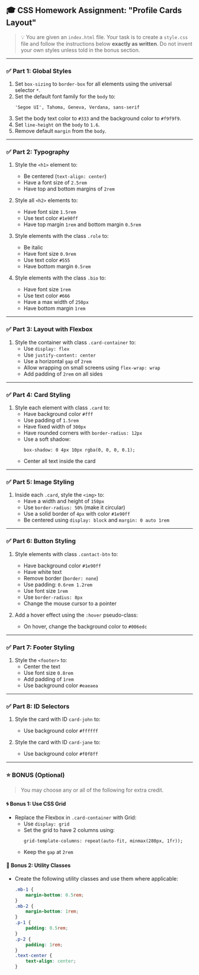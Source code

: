 ## 🎓 CSS Homework Assignment: **"Profile Cards Layout"**

> 💡 You are given an `index.html` file. Your task is to create a `style.css` file and follow the instructions below **exactly as written**. Do not invent your own styles unless told in the bonus section.

---

### ✅ Part 1: Global Styles

1. Set `box-sizing` to `border-box` for all elements using the universal selector `*`.
2. Set the default font family for the `body` to:
    ```
    'Segoe UI', Tahoma, Geneva, Verdana, sans-serif
    ```
3. Set the body text color to `#333` and the background color to `#f9f9f9`.
4. Set `line-height` on the `body` to `1.6`.
5. Remove default `margin` from the `body`.

---

### ✅ Part 2: Typography

1. Style the `<h1>` element to:

    - Be centered (`text-align: center`)
    - Have a font size of `2.5rem`
    - Have top and bottom margins of `2rem`

2. Style all `<h2>` elements to:

    - Have font size `1.5rem`
    - Use text color `#1e90ff`
    - Have top margin `1rem` and bottom margin `0.5rem`

3. Style elements with the class `.role` to:

    - Be italic
    - Have font size `0.9rem`
    - Use text color `#555`
    - Have bottom margin `0.5rem`

4. Style elements with the class `.bio` to:
    - Have font size `1rem`
    - Use text color `#666`
    - Have a max width of `250px`
    - Have bottom margin `1rem`

---

### ✅ Part 3: Layout with Flexbox

1. Style the container with class `.card-container` to:
    - Use `display: flex`
    - Use `justify-content: center`
    - Use a horizontal `gap` of `2rem`
    - Allow wrapping on small screens using `flex-wrap: wrap`
    - Add padding of `2rem` on all sides

---

### ✅ Part 4: Card Styling

1. Style each element with class `.card` to:
    - Have background color `#fff`
    - Use padding of `1.5rem`
    - Have fixed width of `300px`
    - Have rounded corners with `border-radius: 12px`
    - Use a soft shadow:
        ```
        box-shadow: 0 4px 10px rgba(0, 0, 0, 0.1);
        ```
    - Center all text inside the card

---

### ✅ Part 5: Image Styling

1. Inside each `.card`, style the `<img>` to:
    - Have a width and height of `150px`
    - Use `border-radius: 50%` (make it circular)
    - Use a solid border of `4px` with color `#1e90ff`
    - Be centered using `display: block` and `margin: 0 auto 1rem`

---

### ✅ Part 6: Button Styling

1. Style elements with class `.contact-btn` to:

    - Have background color `#1e90ff`
    - Have white text
    - Remove border (`border: none`)
    - Use padding: `0.6rem 1.2rem`
    - Use font size `1rem`
    - Use `border-radius: 8px`
    - Change the mouse cursor to a pointer

2. Add a hover effect using the `:hover` pseudo-class:
    - On hover, change the background color to `#006edc`

---

### ✅ Part 7: Footer Styling

1. Style the `<footer>` to:
    - Center the text
    - Use font size `0.8rem`
    - Add padding of `1rem`
    - Use background color `#eaeaea`

---

### ✅ Part 8: ID Selectors

1. Style the card with ID `card-john` to:

    - Use background color `#ffffff`

2. Style the card with ID `card-jane` to:
    - Use background color `#f0f8ff`

---

### ⭐ BONUS (Optional)

> You may choose any or all of the following for extra credit.

#### 🌀 Bonus 1: Use CSS Grid

-   Replace the Flexbox in `.card-container` with Grid:
    -   Use `display: grid`
    -   Set the grid to have 2 columns using:
        ```
        grid-template-columns: repeat(auto-fit, minmax(280px, 1fr));
        ```
    -   Keep the `gap` at `2rem`

#### 🧱 Bonus 2: Utility Classes

-   Create the following utility classes and use them where applicable:
    ```css
    .mb-1 {
    	margin-bottom: 0.5rem;
    }
    .mb-2 {
    	margin-bottom: 1rem;
    }
    .p-1 {
    	padding: 0.5rem;
    }
    .p-2 {
    	padding: 1rem;
    }
    .text-center {
    	text-align: center;
    }
    ```
